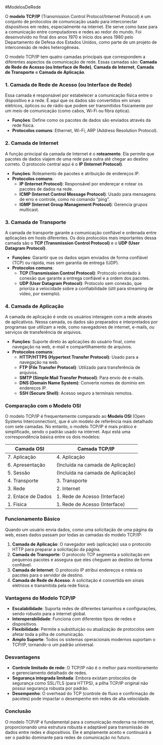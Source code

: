 #ModelosDeRede 

O **modelo TCP/IP** (Transmission Control Protocol/Internet Protocol) é um conjunto de protocolos de comunicação usado para interconectar dispositivos em redes, especialmente na internet. Ele serve como base para a comunicação entre computadores e redes ao redor do mundo. Foi desenvolvido no final dos anos 1970 e início dos anos 1980 pelo Departamento de Defesa dos Estados Unidos, como parte de um projeto de interconexão de redes heterogêneas.

O modelo TCP/IP tem quatro camadas principais que correspondem a diferentes aspectos da comunicação de rede. Essas camadas são: **Camada de Rede de Acesso (ou Interface de Rede)**, **Camada de Internet**, **Camada de Transporte** e **Camada de Aplicação**.

### 1. Camada de Rede de Acesso (ou Interface de Rede)

Essa camada é responsável por estabelecer a comunicação física entre o dispositivo e a rede. É aqui que os dados são convertidos em sinais elétricos, ópticos ou de rádio que podem ser transmitidos fisicamente por um meio de comunicação (como cabos, Wi-Fi ou fibra óptica).

- **Funções**: Define como os pacotes de dados são enviados através da rede física.
- **Protocolos comuns**: Ethernet, Wi-Fi, ARP (Address Resolution Protocol).

### 2. Camada de Internet

A função principal da camada de Internet é o **roteamento**. Ela permite que pacotes de dados viajem de uma rede para outra até chegar ao destino correto. O protocolo central aqui é o **IP (Internet Protocol)**.

- **Funções**: Roteamento de pacotes e atribuição de endereços IP.
- **Protocolos comuns**:
    - **IP (Internet Protocol)**: Responsável por endereçar e rotear os pacotes de dados na rede.
    - **ICMP (Internet Control Message Protocol)**: Usado para mensagens de erro e controle, como no comando "ping".
    - **IGMP (Internet Group Management Protocol)**: Gerencia grupos multicast.

### 3. Camada de Transporte

A camada de transporte garante a comunicação confiável e ordenada entre aplicações em hosts diferentes. Os dois protocolos mais importantes dessa camada são o **TCP (Transmission Control Protocol)** e o **UDP (User Datagram Protocol)**.

- **Funções**: Garantir que os dados sejam enviados de forma confiável (TCP) ou rápida, mas sem garantia de entrega (UDP).
- **Protocolos comuns**:
    - **TCP (Transmission Control Protocol)**: Protocolo orientado à conexão que garante a entrega confiável e a ordem dos pacotes.
    - **UDP (User Datagram Protocol)**: Protocolo sem conexão, que prioriza a velocidade sobre a confiabilidade (útil para streaming de vídeo, por exemplo).

### 4. Camada de Aplicação

A camada de aplicação é onde os usuários interagem com a rede através de aplicativos. Nessa camada, os dados são preparados e interpretados por programas que utilizam a rede, como navegadores de internet, e-mails, ou serviços de transferência de arquivos.

- **Funções**: Suporte direto às aplicações do usuário final, como navegação na web, e-mail e compartilhamento de arquivos.
- **Protocolos comuns**:
    - **HTTP/HTTPS (Hypertext Transfer Protocol)**: Usado para a navegação na web.
    - **FTP (File Transfer Protocol)**: Utilizado para transferência de arquivos.
    - **SMTP (Simple Mail Transfer Protocol)**: Para envio de e-mails.
    - **DNS (Domain Name System)**: Converte nomes de domínio em endereços IP.
    - **SSH (Secure Shell)**: Acesso seguro a terminais remotos.

### Comparação com o Modelo OSI

O modelo TCP/IP é frequentemente comparado ao **Modelo OSI** (Open Systems Interconnection), que é um modelo de referência mais detalhado com sete camadas. No entanto, o modelo TCP/IP é mais prático e simplificado, sendo o padrão usado na internet. Aqui está uma correspondência básica entre os dois modelos:

|**Camada OSI**|**Camada TCP/IP**|
|---|---|
|7. Aplicação|4. Aplicação|
|6. Apresentação|(Incluída na camada de Aplicação)|
|5. Sessão|(Incluída na camada de Aplicação)|
|4. Transporte|3. Transporte|
|3. Rede|2. Internet|
|2. Enlace de Dados|1. Rede de Acesso (Interface)|
|1. Física|1. Rede de Acesso (Interface)|

### Funcionamento Básico

Quando um usuário envia dados, como uma solicitação de uma página da web, esses dados passam por todas as camadas do modelo TCP/IP:

1. **Camada de Aplicação**: O navegador web (aplicação) usa o protocolo HTTP para preparar a solicitação da página.
2. **Camada de Transporte**: O protocolo TCP segmenta a solicitação em pequenos pacotes e assegura que eles cheguem ao destino de forma confiável.
3. **Camada de Internet**: O protocolo IP atribui endereços e roteia os pacotes para o servidor de destino.
4. **Camada de Rede de Acesso**: A solicitação é convertida em sinais elétricos e transmitida pela rede física.

### Vantagens do Modelo TCP/IP

- **Escalabilidade**: Suporta redes de diferentes tamanhos e configurações, sendo robusto para a internet global.
- **Interoperabilidade**: Funciona com diferentes tipos de redes e dispositivos.
- **Flexibilidade**: Permite a substituição ou atualização de protocolos sem afetar toda a pilha de comunicação.
- **Amplo Suporte**: Todos os sistemas operacionais modernos suportam o TCP/IP, tornando-o um padrão universal.

### Desvantagens

- **Controle limitado de rede**: O TCP/IP não é o melhor para monitoramento e gerenciamento detalhado de redes.
- **Segurança integrada limitada**: Embora existam protocolos de segurança como SSL/TLS (para HTTPS), a pilha TCP/IP original não possui segurança robusta por padrão.
- **Desempenho**: O overhead do TCP (controle de fluxo e confirmação de pacotes) pode impactar o desempenho em redes de alta velocidade.

### Conclusão

O modelo TCP/IP é fundamental para a comunicação moderna na internet, proporcionando uma estrutura robusta e adaptável para transmissão de dados entre redes e dispositivos. Ele é amplamente aceito e continuará a ser o padrão dominante para redes de comunicação no futuro.

